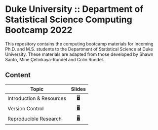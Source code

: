 # Duke University :: Department of Statistical Science Computing Bootcamp 2022

This repository contains the computing bootcamp materials for incoming
Ph.D. and M.S. students to the Department of Statistical Science at
Duke University. These materials are adapted from those developed by Shawn Santo,
Mine Çetinkaya-Rundel and Colin Rundel.

## Content

| Topic                           | Slides                                                           |
|---------------------------------|:----------------------------------------------------------------:|
| Introduction & Resources        | [:desktop_computer:](https://dukestatsci.github.io/computing_bootcamp_2022/slides/01_introduction_and_resources.html) |
| Version Control                 | [:desktop_computer:](https://dukestatsci.github.io/computing_bootcamp_2022/slides/02_version_control.html)            |
| Reproducible Research           | [:desktop_computer:](https://dukestatsci.github.io/computing_bootcamp_2022/slides/03_reproducible_research.html)      |

